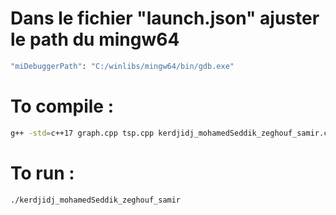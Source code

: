 # Dans le fichier "launch.json" ajuster le path du mingw64  
 ```bash
 "miDebuggerPath": "C:/winlibs/mingw64/bin/gdb.exe"
 ```
 
# To compile :
```bash
g++ -std=c++17 graph.cpp tsp.cpp kerdjidj_mohamedSeddik_zeghouf_samir.cpp -o kerdjidj_mohamedSeddik_zeghouf_samir
```
# To run :
```bash
./kerdjidj_mohamedSeddik_zeghouf_samir
```

